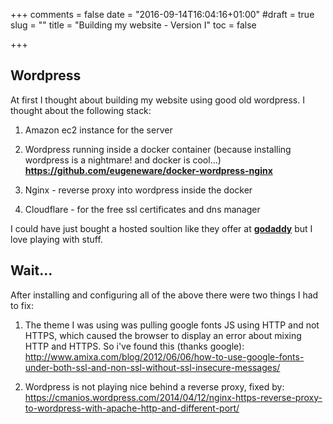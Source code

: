 +++
comments = false
date = "2016-09-14T16:04:16+01:00"
#draft = true
slug = ""
title = "Building my website - Version I"
toc = false

+++

## Wordpress

At first I thought about building my website using good old wordpress. I thought about the following stack:

1. Amazon ec2 instance for the server

2. Wordpress running inside a docker container (because installing wordpress is a nightmare! and docker is cool...)
	**https://github.com/eugeneware/docker-wordpress-nginx**

3. Nginx - reverse proxy into wordpress inside the docker

4. Cloudflare - for the free ssl certificates and dns manager

I could have just bought a hosted soultion like they offer at **[godaddy](https://uk.godaddy.com/hosting/wordpress-hosting)** but I love playing with stuff.


## Wait...

After installing and configuring all of the above there were two things I had to fix:

1. The theme I was using was pulling google fonts JS using HTTP and not HTTPS, which caused the browser to display an error about mixing HTTP and HTTPS. So i've found this (thanks google):
	http://www.amixa.com/blog/2012/06/06/how-to-use-google-fonts-under-both-ssl-and-non-ssl-without-ssl-insecure-messages/

2. Wordpress is not playing nice behind a reverse proxy, fixed by:
	https://cmanios.wordpress.com/2014/04/12/nginx-https-reverse-proxy-to-wordpress-with-apache-http-and-different-port/

